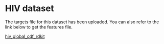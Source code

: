 # HIV dataset

The targets file for this dataset has been uploaded. You can also refer to the link below to get the features file.

[hiv_global_cdf_rdkit](https://drive.google.com/file/d/1-5xW1HKD87uaWsfeh8TUgDrUcPFLEG96/view?usp=sharing)
